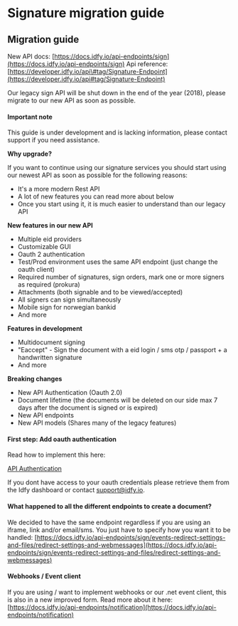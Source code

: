 # Signature migration guide

## Migration guide

New API docs: [https://docs.idfy.io/api-endpoints/sign](https://docs.idfy.io/api-endpoints/sign) Api reference: [https://developer.idfy.io/api\#tag/Signature-Endpoint](https://developer.idfy.io/api#tag/Signature-Endpoint)

Our legacy sign API will be shut down in the end of the year \(2018\), please migrate to our new API as soon as possible.

#### Important note

This guide is under development and is lacking information, please contact support if you need assistance.

**Why upgrade?**

If you want to continue using our signature services you should start using our newest API as soon as possible for the following reasons:

* It's a more modern Rest API
* A lot of new features you can read more about below
* Once you start using it, it is much easier to understand than our legacy API

**New features in our new API**

* Multiple eid providers
* Customizable GUI
* Oauth 2 authentication
* Test/Prod environment uses the same API endpoint \(just change the oauth client\)
* Required number of signatures, sign orders, mark one or more signers as required \(prokura\)
* Attachments \(both signable and to be viewed/accepted\)
* All signers can sign simultaneously
* Mobile sign for norwegian bankid
* And more

**Features in development**

* Multidocument signing
* "Eaccept" - Sign the document with a eid login / sms otp / passport + a handwritten signature
* And more

**Breaking changes**

* New API Authentication \(Oauth 2.0\)
* Document lifetime \(the documents will be deleted on our side max 7 days after the document is signed or is expired\)
* New API endpoints
* New API models \(Shares many of the legacy features\)

#### 

#### First step: Add oauth authentication

Read how to implement this here:

[API Authentication](/api-authentication.md)

If you dont have access to your oauth credentials please retrieve them from the Idfy dashboard or contact support@idfy.io.

#### What happened to all the different endpoints to create a document?

We decided to have the same endpoint regardless if you are using an iframe, link and/or email/sms. You just have to specify how you want it to be handled: [https://docs.idfy.io/api-endpoints/sign/events-redirect-settings-and-files/redirect-settings-and-webmessages](https://docs.idfy.io/api-endpoints/sign/events-redirect-settings-and-files/redirect-settings-and-webmessages)

#### Webhooks / Event client

If you are using / want to implement webhooks or our .net event client, this is also in a new improved form. Read more about it here: [https://docs.idfy.io/api-endpoints/notification](https://docs.idfy.io/api-endpoints/notification)


